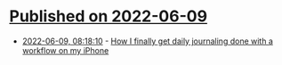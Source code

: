 # [Published on 2022-06-09](index.md)

* [2022-06-09, 08:18:10](https://news.ycombinator.com/item?id=31678793) - [How I finally get daily journaling done with a workflow on my iPhone](https://michael.team/journal/)
